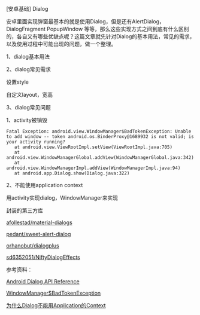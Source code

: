 [安卓基础] Dialog

安卓里面实现弹窗最基本的就是使用Dialog，但是还有AlertDialog，DialogFragment PopupWindow 等等，那么这些实现方式之间到底有什么区别的，各自又有哪些优缺点呢？这篇文章就先针对Dialog的基本用法，常见的需求，以及使用过程中可能出现的问题，做一个整理。

1、dialog基本用法


2、dialog常见需求


设置style

自定义layout，宽高

3、dialog常见问题

1、activity被销毁

	Fatal Exception: android.view.WindowManager$BadTokenException: Unable to add window -- token android.os.BinderProxy@1689932 is not valid; is your activity running?
       at android.view.ViewRootImpl.setView(ViewRootImpl.java:705)
       at android.view.WindowManagerGlobal.addView(WindowManagerGlobal.java:342)
       at android.view.WindowManagerImpl.addView(WindowManagerImpl.java:94)
       at android.app.Dialog.show(Dialog.java:322)


2、不能使用application context


用activity实现dialog，WindowManager来实现

封装的第三方库

[afollestad/material-dialogs](https://github.com/afollestad/material-dialogs)

[pedant/sweet-alert-dialog](https://github.com/pedant/sweet-alert-dialog)

[orhanobut/dialogplus](https://github.com/orhanobut/dialogplus)

[sd6352051/NiftyDialogEffects](https://github.com/sd6352051/NiftyDialogEffects)


参考资料：

[Android Dialog API Reference](https://developer.android.com/reference/android/app/Dialog.html)

[WindowManager$BadTokenException](http://dimitar.me/android-displaying-dialogs-from-background-threads/)

[为什么Dialog不能用Application的Context](http://www.jianshu.com/p/628ac6b68c15)